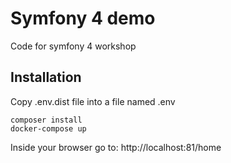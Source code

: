 # Symfony 4 demo

Code for symfony 4 workshop

## Installation

Copy .env.dist file into a file named .env

```
composer install
docker-compose up
```

Inside your browser go to: http://localhost:81/home
